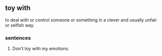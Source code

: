 ## toy with
to deal with or control someone or something in a clever and usually unfair or selfish way.

### sentences
1. Don't toy with my emotions.
